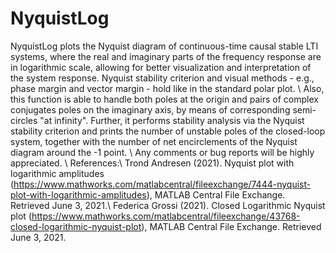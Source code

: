 # NyquistLog

NyquistLog plots the Nyquist diagram of continuous-time causal stable LTI systems, where the real and imaginary parts of the frequency response are in logarithmic scale, allowing for better visualization and interpretation of the system response. Nyquist stability criterion and visual methods - e.g., phase margin and vector margin - hold like in the standard polar plot.
\\
Also, this function is able to handle both poles at the origin and pairs of complex conjugates poles on the imaginary axis, by means of corresponding semi-circles "at infinity".
Further, it performs stability analysis via the Nyquist stability criterion and prints the number of unstable poles of the closed-loop system, together with the number of net encirclements of the Nyquist diagram around the -1 point.
\\
Any comments or bug reports will be highly appreciated.
\\
References:\\
Trond Andresen (2021). Nyquist plot with logarithmic amplitudes (https://www.mathworks.com/matlabcentral/fileexchange/7444-nyquist-plot-with-logarithmic-amplitudes), MATLAB Central File Exchange. Retrieved June 3, 2021.\\
Federica Grossi (2021). Closed Logarithmic Nyquist plot (https://www.mathworks.com/matlabcentral/fileexchange/43768-closed-logarithmic-nyquist-plot), MATLAB Central File Exchange. Retrieved June 3, 2021.
